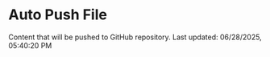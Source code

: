 # Auto Push File

Content that will be pushed to GitHub repository.
Last updated: 06/28/2025, 05:40:20 PM